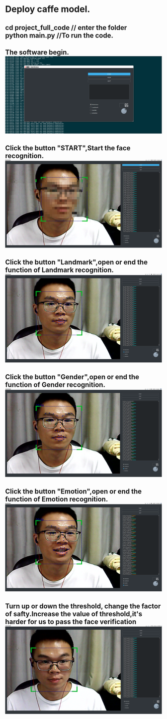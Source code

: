 Deploy caffe model.
==
cd project_full_code // enter the folder<Br/>
python main.py //To run the code.
----
The software begin.![1](begin.png)
--
Click the button "START",Start the face recognition.![2](start.png)
--
Click the button "Landmark",open or end the function of Landmark recognition.![3](landermark.png)
--
Click the button "Gender",open or end the function of Gender recognition.![4](gender.png)
--
Click the button "Emotion",open or end the function of Emotion recognition.![5](emotion.png) 
--
Turn up or down the threshold, change the factor of safty.Increase the value of threshold,it's harder for us to pass the face verification![Threshold](6.png)
--
